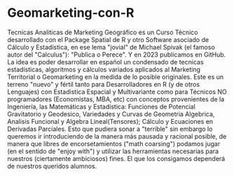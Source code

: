 # Geomarketing-con-R
Tecnicas Analiticas de Marketing Geográfico es un Curso Técnico desarrollado con el Package Spatial de R y otro Software asociado de Cálculo y Estadística, en ese lema "jovial"
 de Michael Spivak (el famoso autor del "Calculus"): "Publica o Perece". Y en 2023 publicamos en GitHub.
La idea es poder desarrollar en español un condensado de tecnicas estadísticas, algoritmos y cálculos variados aplicados al Marketing Territorial o Geomarketing
en la medida de lo posible originales. Este es un terreno "nuevo" y fértil tanto para Desarrolladores en R (y de otros Lenguajes) con Estadistica Espacial y Multivariante como para Técnicos NO programadores (Economistas, MBA, etc) con conceptos provenientes de la Ingeniería, las Matemáticas y Estadística: Funciones de Potencial Gravitatorio y Geodesico, Variedades y Curvas de Geometria Algebrica, Analisis Funcional y Algebra Lineal(Tensores); Cálculo y Ecuaciones en Derivadas Parciales.
Esto que pudiera sonar a "terrible" sin embargo lo queremos ir introduciendo de la manera más pausada y racional posible, de manera que libres de encorsetamientos ("math coarsing") podamos jugar (en el sentido de "enjoy with") y utilizar las herramientas necesarias para nuestros (ciertamente ambiciosos) fines.
El que los consigamos dependerá de nuestros queridos alumnos.
